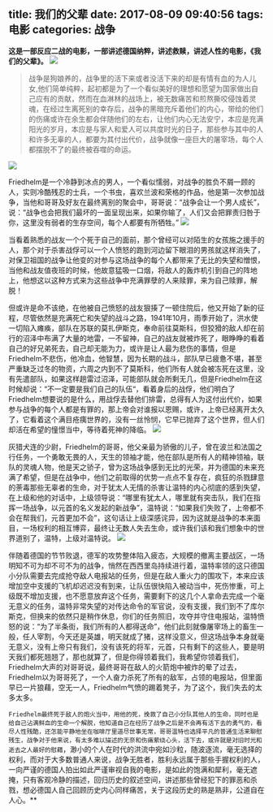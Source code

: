 title: 我们的父辈
date: 2017-08-09 09:40:56
tags: 电影
categories: 战争
---

**这是一部反应二战的电影，一部讲述德国纳粹，讲述救赎，讲述人性的电影，《我们的父辈》。**
![](http://7xr8tf.com1.z0.glb.clouddn.com/blog/20170809/102745794.png)

>战争是狗娘养的，战争里的活下来或者没活下来的却是有情有血的为人儿女,他们简单纯粹，起初都是为了一个看似美好的理想和愿望为国家做出自己应有的贡献，然而在血淋林的战场上，被无数痛苦和煎熬撕咬侵蚀着灵魂，在经过生离死别的幸存后，战争的黑暗充斥着他们的内心，带给的他们的伤痛或许在余生都会伴随他们的左右，让他们内心无法安宁，本应是充满阳光的岁月，本应是与家人和爱人可以共度时光的日子，那些参与其中的人和许多无辜的人，都要为其付出代价，战争就像一座巨大的屠宰场，每个人都摆脱不了的最终被吞噬的命运。

<!--more-->
![](http://7xr8tf.com1.z0.glb.clouddn.com/blog/20170809/102810652.jpg)

Friedhelm是一个冷静到冰点的男人，一个看似懦弱，对战争的胜负不屑一顾的人，实则冷酷残忍的士兵，一个书虫，喜欢兰波和荣格的作品，他是第一次参加战争，当他和哥哥及好友在最终离别的聚会中，哥哥说：“战争会让一个男人成长”，说：“战争也会把我们最坏的一面呈现出来，如果你输了，人们又会把罪责归咎于你，这里没有弱者的生存空间，每个人都要有所牺牲。”
![](http://7xr8tf.com1.z0.glb.clouddn.com/blog/20170809/102846426.png)

当看着熟悉的战友一个个死于自己的面前，那个曾经可以对陌生的女孩施之援手的人，那个对于杀害战俘可以一个人愤怒的跑到河边留下眼泪的男孩就这样消失了，对保卫祖国的战争让他变的对参与这场战争的每个人都带来了无比的失望和憎恨，当他和战友值夜班的时候，他故意猛吸一口烟，将敌人的轰炸机引到自己的阵地上，他想这以这种方式来为这些战争中充满罪孽的人来赎罪，来为自己赎罪，解脱！

但或许是命不该绝，在他被自己愤怒的战友狠揍了一顿住院后，他又开始了新的征程，尽管依然是充满死亡和失望的战斗之路，1941年10月，雨季开始了，洪水使一切陷入瘫痪，部队在苏联的莫扎伊斯克，奉命前往莫斯科，但狡猾的敌人却在前行的沼泽中布满了大量的地雷，一不留神，自己的战友就被炸死了，眼睁睁的看着自己的好兄弟死去，自己却无能为力，或许是让人最为悲伤的事情，但是Friedhelm不悲伤，他冷血，他智慧，因为长期的战斗，部队早已疲惫不堪，甚至严重缺乏过冬的物资，六周之内到不了莫斯科，他们所有人就会被冻死在这里，没有先遣部队，如果这样趟雷过沼泽，可能部队就会所剩无几，但是Friedhelm在这时候却说：“不一定要是我们自己的队伍“，看着身后的战俘，他们明白了Friedhelm想要说的是什么，用战俘去替他们排雷，总得有人为这付出代价，如果参与战争的每个人都是有罪的，那上帝会对谁报以恩赐，或许，上帝已经离开太久了，它看着这个满目疮痍世界的，没有一丝怜悯，它早已抛弃了这个世界，但人们却活在希望的憧憬当中，等待着死神的降临。
![](http://7xr8tf.com1.z0.glb.clouddn.com/blog/20170809/102908372.jpg)

灰猎犬连的少尉，Friedhelm的哥哥，他父亲最为骄傲的儿子，曾在波兰和法国之行任务，一个勇敢无畏的人，天生的领袖才能，他在部队是所有人的精神领袖，联队的灵魂人物，他是天之骄子，曾为这场战争感到无比的光荣，并为德国的未来充满了希望，但是在战争中，他们之前取得的优势一点点不复存在，疯狂的杀戮肆意的荼毒那些无辜者的生命，对于犹太人无情的杀害让温特的内心彻底的感到失望， 在上级和他的对话中，上级领导说：“哪里有犹太人，哪里就有突击队，我们在指挥一场战争，以元首的名义发起的新战争”，温特说：“如果我们失败了，上帝都不会在帮我们，元首更加不会”，这句话让上级深感诧异，因为这就是战争的本来面目，一场权利的相互博弈，最终让无数人失去生命，或许我们该和我们想象中的世界道别了，温特，上级对温特说。
![](http://7xr8tf.com1.z0.glb.clouddn.com/blog/20170809/102922567.jpg)

伴随着德国的节节败退，德军的攻势整体陷入疲态，大规模的撤离主要战区，一场明知不可为却不可不为的战争，悄然在西西里岛持续进行着，温特率领的这只德国小分队需要去完成抢夺敌人电报站的任务，但是在敌人重火力的围攻下，本来应该增加空中支援的飞机却迟迟没有到来，让队伍很快陷入被动当中，死伤惨重，可上级既不增加支援，也不愿意放弃这个任务，需要剩下的这几个人拿命去完成一个毫无意义的任务，温特非常失望的对传达命令的军官说，没有支援，我们到不了库尔斯克，但换来的依然只是稍作休息，你们的任务照旧，攻夺并守住电报站，温特愤怒的说：“为了半条街，我们所有的人都得送命”，他们此刻就像屠宰场上的畜生一般，任人宰割，今天还是英雄，明天就成了猪，这样没意义，但这场战争本身就毫无意义，没有上帝只有我们，没有该死的将军，元首，只有剩下的这些人，要是明天我们都死翘翘了，那也就算了，但是你得领着我们，我希望你领着我们，Friedhelm大声的对哥哥说，最终哥哥在敌人的火箭炮中被炸的晕了过去，Friedhelm以为哥哥死了，一个人奋力杀死了所有的敌军，占领的电报站，但里面早已一片狼藉，空无一人，Friedhelm气愤的踢着凳子，为了这个，我们失去的太多太多。

`Friedhelm最终死于敌人的炮火当中，用他的死，挽救了自己小分队其他人的生命，同时也是给自己沾满鲜血的生命一个解脱，他知道自己在经历了战争之后是不会再有活下去的勇气的，看尽人性残酷，还怎能平静地坐在咖啡厅里道尽世事无常，哥哥温特也选择平凡的普通生活来聊慰残生，战争对于他来说，有太多难以描述的无奈和伤痛萦绕心头，活下去，或许就是对旧时光和逝去之人最好的慰藉`，渺小的个人在时代的洪流中宛如沙粒，随波逐流，毫无选择的权利，而对于大多数普通人来说，战争无胜者，胜利永远属于那些手握权利的人，一向严谨的德国人拍出如此严谨审视自我的电影，是如此的饱满和犀利，毫无遮掩，只有客观冷静的描述，回归历史的叙述空间，讲述那些曾经犯下的罪恶和杀戮，想必德国人自己回顾历史内心同样痛苦，关于这段历史的熟是熟非，公道自在人心。**
